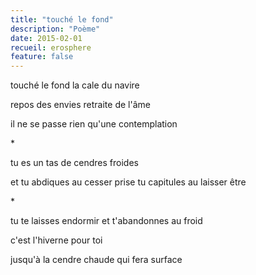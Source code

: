 ```yaml
---
title: "touché le fond"
description: "Poème"
date: 2015-02-01
recueil: erosphere
feature: false
---
```


touché le fond
la cale du navire

repos des envies
retraite de l'âme

il ne se passe rien qu'une contemplation

\*

tu es un tas de cendres froides

et tu abdiques au cesser prise
tu capitules au laisser être

\*

tu te laisses endormir
et t'abandonnes au froid

c'est l'hiverne pour toi

jusqu'à la cendre chaude qui fera surface
